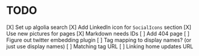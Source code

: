 # TODO

[X] Set up algolia search
[X] Add LinkedIn icon for `SocialIcons` section
[X] Use new pictures for pages
[X] Markdown needs IDs
[ ] Add 404 page
[ ] Figure out twitter embedding plugin
[ ] Tag mapping to display names? (or just use display names)
[ ] Matching tag URL
[ ] Linking home updates URL
